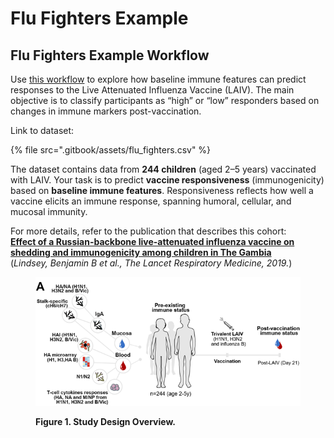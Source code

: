 # Flu Fighters Example

## Flu Fighters Example Workflow

Use [this workflow](broken-reference) to explore how baseline immune features can predict responses to the Live Attenuated Influenza Vaccine (LAIV). The main objective is to classify participants as “high” or “low” responders based on changes in immune markers post-vaccination.

Link to dataset:

{% file src=".gitbook/assets/flu_fighters.csv" %}

The dataset contains data from **244 children** (aged 2–5 years) vaccinated with LAIV. Your task is to predict **vaccine responsiveness** (immunogenicity) based on **baseline immune features**. Responsiveness reflects how well a vaccine elicits an immune response, spanning humoral, cellular, and mucosal immunity.

For more details, refer to the publication that describes this cohort:\
[**Effect of a Russian-backbone live-attenuated influenza vaccine on shedding and immunogenicity among children in The Gambia**](https://github.com/atomiclaboratory/systems_immunology_course_2024/blob/main/Course%20Materials/FLU%20PREDICTION%20CHALLENGE/reading%20materials/2019%20Lindsey%20LAIV%20phase%204%20study.pdf)\
(_Lindsey, Benjamin B et al., The Lancet Respiratory Medicine, 2019._)

<figure><img src=".gitbook/assets/study design.png" alt=""><figcaption><p><strong>Figure 1. Study Design Overview.</strong></p></figcaption></figure>
